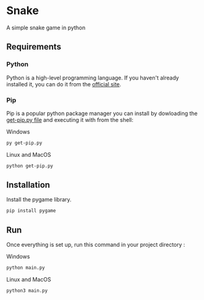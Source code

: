 # Snake

A simple snake game in python

## Requirements
### Python
Python is a high-level programming language. If you haven't already installed it, you can do it from the [official site](https://www.python.org/downloads/).
### Pip
Pip is a popular python package manager you can install by dowloading the [get-pip.py file](https://bootstrap.pypa.io/get-pip.py) and executing it with from the shell:

Windows
```bash
py get-pip.py
```
Linux and MacOS
```bash
python get-pip.py
```

## Installation
Install the pygame library.
```bash
pip install pygame
```

## Run
Once everything is set up, run this command in your project directory :

Windows 
```bash
python main.py
```
Linux and MacOS
```bash
python3 main.py
```

